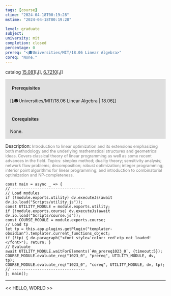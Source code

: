```yaml
---
tags: [course]
ctime: "2024-04-18T00:19:28"
mstime: "2024-04-18T00:19:28"

level: graduate
subject: 
university: mit
completion: closed
percentage: 0
prereq: "<🎓Universities/MIT/18.06 Linear Algebra>"
coreq: "None."
---
```


catalog [15.081[J]](http://student.mit.edu/catalog/m15a.html#15.081), [6.7210[J]](http://student.mit.edu/catalog/m6c.html#6.7210)

<span style="display: block; padding: 15px; background-color: rgb(100, 100, 100, 0.2);"><font id="m_prereq1023_0" style="display: block; font-family: Arial, sans-serif; font-weight: bold; padding: 5px">Prerequisites</font><br><span id="prereq1023_0">[[🎓Universities/MIT/18.06 Linear Algebra | 18.06]]</span></span>
<span style="display: block; padding: 15px; background-color: rgb(100, 100, 100, 0.2);"><font id="m_coreq1023_0" style="display: block; font-family: Arial, sans-serif; font-weight: bold; padding: 5px">Corequisites</font><br><span id="coreq1023_0">None.</span></span>

<font style="">Description:</font>
<font style="color: grey; font-size: 0.8rem;">Introduction to linear optimization and its extensions emphasizing both methodology and the underlying mathematical structures and geometrical ideas. Covers classical theory of linear programming as well as some recent advances in the field. Topics: simplex method; duality theory; sensitivity analysis; network flow problems; decomposition; robust optimization; integer programming; interior point algorithms for linear programming; and introduction to combinatorial optimization and NP-completeness.</font>

```dataviewjs
const main = async _ => {
// --------------------------------
// Load modules
if (!module.exports.utility) dv.executeJs(await dv.io.load("Scripts/utility.js"));
const UTILITY_MODULE = module.exports.utility;
if (!module.exports.course) dv.executeJs(await dv.io.load("Scripts/course.js"));
const COURSE_MODULE = module.exports.course;
// Load tp
let tp = this.app.plugins.getPlugin("templater-obsidian").templater.current_functions_object;
if (!tp) { dv.paragraph("<font style='color: red'>tp not loaded!</font>"); return; }
// Evaluate
await UTILITY_MODULE.waitForElements(`#m_prereq1023_0`, {timeout:5});
COURSE_MODULE.evaluate_req("1023_0", "prereq", UTILITY_MODULE, dv, tp);
COURSE_MODULE.evaluate_req("1023_0", "coreq", UTILITY_MODULE, dv, tp);
// --------------------------------
}; main();
```

---

<< HELLO, WORLD >>
